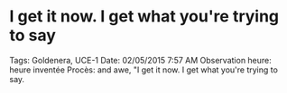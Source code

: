 # I get it now. I get what you're trying to say

Tags: Goldenera, UCE-1
Date: 02/05/2015 7:57 AM
Observation heure: heure inventée
Procès: and awe, "I get it now. I get what you're trying
to say.